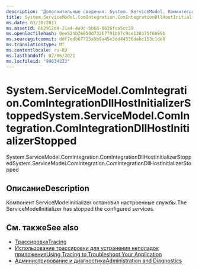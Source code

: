 ```yaml
---
description: 'Дополнительные сведения: System. ServiceModel. Коминтегратион. Коминтегратиондллхостинитиализерстоппед'
title: System.ServiceModel.ComIntegration.ComIntegrationDllHostInitializerStopped
ms.date: 03/30/2017
ms.assetid: 6b2912d4-21a4-4a9c-bb68-8626fca5cc39
ms.openlocfilehash: 0ee524b26850d73267f91b67c9ce130375f6b99b
ms.sourcegitcommit: ddf7edb67715a5b9a45e3dd44536dabc153c1de0
ms.translationtype: MT
ms.contentlocale: ru-RU
ms.lasthandoff: 02/06/2021
ms.locfileid: "99634223"
---
```

# <a name="systemservicemodelcomintegrationcomintegrationdllhostinitializerstopped"></a><span data-ttu-id="b6445-103">System.ServiceModel.ComIntegration.ComIntegrationDllHostInitializerStopped</span><span class="sxs-lookup"><span data-stu-id="b6445-103">System.ServiceModel.ComIntegration.ComIntegrationDllHostInitializerStopped</span></span>

<span data-ttu-id="b6445-104">System.ServiceModel.ComIntegration.ComIntegrationDllHostInitializerStopped</span><span class="sxs-lookup"><span data-stu-id="b6445-104">System.ServiceModel.ComIntegration.ComIntegrationDllHostInitializerStopped</span></span>  
  
## <a name="description"></a><span data-ttu-id="b6445-105">Описание</span><span class="sxs-lookup"><span data-stu-id="b6445-105">Description</span></span>  

 <span data-ttu-id="b6445-106">Компонент ServiceModelInitializer остановил настроенные службы.</span><span class="sxs-lookup"><span data-stu-id="b6445-106">The ServiceModelInitializer has stopped the configured services.</span></span>  
  
## <a name="see-also"></a><span data-ttu-id="b6445-107">См. также</span><span class="sxs-lookup"><span data-stu-id="b6445-107">See also</span></span>

- [<span data-ttu-id="b6445-108">Трассировка</span><span class="sxs-lookup"><span data-stu-id="b6445-108">Tracing</span></span>](index.md)
- [<span data-ttu-id="b6445-109">Использование трассировки для устранения неполадок приложения</span><span class="sxs-lookup"><span data-stu-id="b6445-109">Using Tracing to Troubleshoot Your Application</span></span>](using-tracing-to-troubleshoot-your-application.md)
- [<span data-ttu-id="b6445-110">Администрирование и диагностика</span><span class="sxs-lookup"><span data-stu-id="b6445-110">Administration and Diagnostics</span></span>](../index.md)
